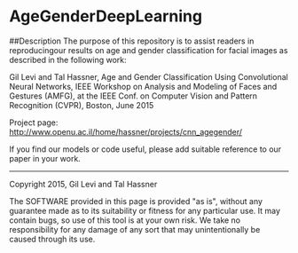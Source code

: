 # AgeGenderDeepLearning

##Description
The purpose of this repository is to assist readers in reproducingour results on age and gender classification for facial images as described in the following work:

Gil Levi and Tal Hassner, Age and Gender Classification Using Convolutional Neural Networks, IEEE Workshop on Analysis and Modeling of Faces and Gestures (AMFG), at the IEEE Conf. on Computer Vision and Pattern Recognition (CVPR), Boston, June 2015

Project page: http://www.openu.ac.il/home/hassner/projects/cnn_agegender/

If you find our models or code useful, please add suitable reference to our paper in your work.


---
Copyright 2015, Gil Levi and Tal Hassner 

The SOFTWARE provided in this page is provided "as is", without any guarantee made as to its suitability or fitness for any particular use. It may contain bugs, so use of this tool is at your own risk. We take no responsibility for any damage of any sort that may unintentionally be caused through its use. 

